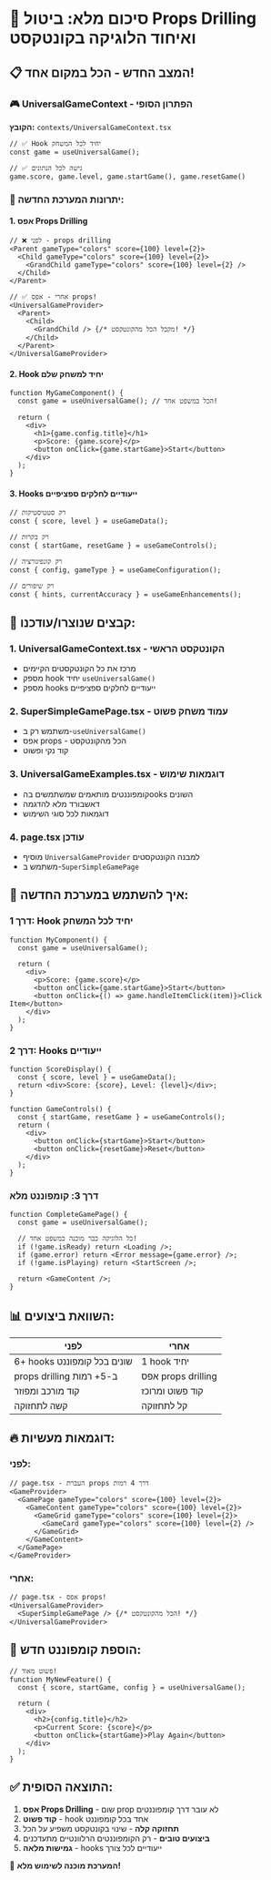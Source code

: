# 🎯 סיכום מלא: ביטול Props Drilling ואיחוד הלוגיקה בקונטקסט

## 📋 **המצב החדש - הכל במקום אחד!**

### 🎮 **UniversalGameContext - הפתרון הסופי**

**הקובץ:** `contexts/UniversalGameContext.tsx`

```tsx
// ✅ Hook יחיד לכל המשחק
const game = useUniversalGame();

// ✅ גישה לכל הנתונים
game.score, game.level, game.startGame(), game.resetGame()
```

### 🚀 **יתרונות המערכת החדשה:**

#### 1. **אפס Props Drilling**
```tsx
// ❌ לפני - props drilling
<Parent gameType="colors" score={100} level={2}>
  <Child gameType="colors" score={100} level={2}>
    <GrandChild gameType="colors" score={100} level={2} />
  </Child>
</Parent>

// ✅ אחרי - אפס props!
<UniversalGameProvider>
  <Parent>
    <Child>
      <GrandChild /> {/* מקבל הכל מהקונטקסט! */}
    </Child>
  </Parent>
</UniversalGameProvider>
```

#### 2. **Hook יחיד למשחק שלם**
```tsx
function MyGameComponent() {
  const game = useUniversalGame(); // הכל במשפט אחד!
  
  return (
    <div>
      <h1>{game.config.title}</h1>
      <p>Score: {game.score}</p>
      <button onClick={game.startGame}>Start</button>
    </div>
  );
}
```

#### 3. **Hooks ייעודיים לחלקים ספציפיים**
```tsx
// רק סטטיסטיקות
const { score, level } = useGameData();

// רק בקרות
const { startGame, resetGame } = useGameControls();

// רק קונפיגורציה
const { config, gameType } = useGameConfiguration();

// רק שיפורים
const { hints, currentAccuracy } = useGameEnhancements();
```

## 📂 **קבצים שנוצרו/עודכנו:**

### 1. **UniversalGameContext.tsx** - הקונטקסט הראשי
- מרכז את כל הקונטקסטים הקיימים
- מספק hook יחיד `useUniversalGame()`
- מספק hooks ייעודיים לחלקים ספציפיים

### 2. **SuperSimpleGamePage.tsx** - עמוד משחק פשוט
- משתמש רק ב-`useUniversalGame()`
- אפס props - הכל מהקונטקסט
- קוד נקי ופשוט

### 3. **UniversalGameExamples.tsx** - דוגמאות שימוש
- קומפוננטים מותאמים שמשתמשים בהooks השונים
- דאשבורד מלא להדגמה
- דוגמאות לכל סוגי השימוש

### 4. **page.tsx עודכן**
- מוסיף `UniversalGameProvider` למבנה הקונטקסטים
- משתמש ב-`SuperSimpleGamePage`

## 🎯 **איך להשתמש במערכת החדשה:**

### דרך 1: Hook יחיד לכל המשחק
```tsx
function MyComponent() {
  const game = useUniversalGame();
  
  return (
    <div>
      <p>Score: {game.score}</p>
      <button onClick={game.startGame}>Start</button>
      <button onClick={() => game.handleItemClick(item)}>Click Item</button>
    </div>
  );
}
```

### דרך 2: Hooks ייעודיים
```tsx
function ScoreDisplay() {
  const { score, level } = useGameData();
  return <div>Score: {score}, Level: {level}</div>;
}

function GameControls() {
  const { startGame, resetGame } = useGameControls();
  return (
    <div>
      <button onClick={startGame}>Start</button>
      <button onClick={resetGame}>Reset</button>
    </div>
  );
}
```

### דרך 3: קומפוננט מלא
```tsx
function CompleteGamePage() {
  const game = useUniversalGame();
  
  // כל הלוגיקה כבר מוכנה במשפט אחד!
  if (!game.isReady) return <Loading />;
  if (game.error) return <Error message={game.error} />;
  if (!game.isPlaying) return <StartScreen />;
  
  return <GameContent />;
}
```

## 📊 **השוואת ביצועים:**

| **לפני** | **אחרי** |
|-----------|----------|
| 6+ hooks שונים בכל קומפוננט | 1 hook יחיד |
| props drilling ב-5+ רמות | אפס props drilling |
| קוד מורכב ומפוזר | קוד פשוט ומרוכז |
| קשה לתחזוקה | קל לתחזוקה |

## 🔥 **דוגמאות מעשיות:**

### לפני:
```tsx
// page.tsx - העברת props דרך 4 רמות
<GameProvider>
  <GamePage gameType="colors" score={100} level={2}>
    <GameContent gameType="colors" score={100} level={2}>
      <GameGrid gameType="colors" score={100} level={2}>
        <GameCard gameType="colors" score={100} level={2} />
      </GameGrid>
    </GameContent>
  </GamePage>
</GameProvider>
```

### אחרי:
```tsx
// page.tsx - אפס props!
<UniversalGameProvider>
  <SuperSimpleGamePage /> {/* הכל מהקונטקסט! */}
</UniversalGameProvider>
```

## 🚀 **הוספת קומפוננט חדש:**

```tsx
// פשוט מאוד!
function MyNewFeature() {
  const { score, startGame, config } = useUniversalGame();
  
  return (
    <div>
      <h2>{config.title}</h2>
      <p>Current Score: {score}</p>
      <button onClick={startGame}>Play Again</button>
    </div>
  );
}
```

## ✅ **התוצאה הסופית:**

1. **אפס Props Drilling** - שום prop לא עובר דרך קומפוננטים
2. **קוד פשוט** - hook אחד בכל קומפוננט
3. **תחזוקה קלה** - שינוי בקונטקסט משפיע על הכל
4. **ביצועים טובים** - רק הקומפוננטים הרלוונטיים מתעדכנים
5. **גמישות מלאה** - hooks ייעודיים לכל צורך

🎯 **המערכת מוכנה לשימוש מלא!**
